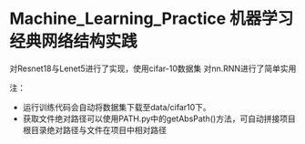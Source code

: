 # Machine_Learning_Practice 机器学习经典网络结构实践

对Resnet18与Lenet5进行了实现，使用cifar-10数据集
对nn.RNN进行了简单实用

注：
- 运行训练代码会自动将数据集下载至data/cifar10下。
- 获取文件绝对路径可以使用PATH.py中的getAbsPath()方法，可自动拼接项目根目录绝对路径与文件在项目中相对路径
